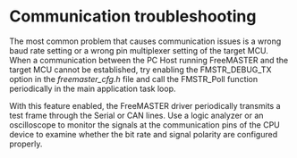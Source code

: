 # Communication troubleshooting

The most common problem that causes communication issues is a wrong baud rate setting or a wrong pin multiplexer setting of the target MCU. When a communication between the PC Host running FreeMASTER and the target MCU cannot be established, try enabling the FMSTR_DEBUG_TX option in the *freemaster_cfg.h* file and call the FMSTR_Poll function periodically in the main application task loop.

With this feature enabled, the FreeMASTER driver periodically transmits a test frame through the Serial or CAN lines. Use a logic analyzer or an oscilloscope to monitor the signals at the communication pins of the CPU device to examine whether the bit rate and signal polarity are configured properly.

